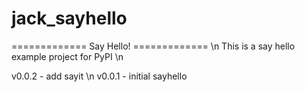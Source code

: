 # jack_sayhello
============= Say Hello! ============= \n
This is a say hello example project for PyPI \n



v0.0.2 - add sayit \n
v0.0.1 - initial sayhello